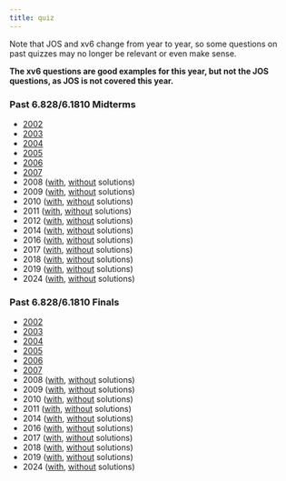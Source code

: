 ```yaml
---
title: quiz
---
```


Note that JOS and xv6 change from year to year, so some questions on past quizzes may no longer be relevant or even make sense.

**The xv6 questions are good examples for this year, but not the JOS questions, as JOS is not covered this year.**

### Past 6.828/6.1810 Midterms

*   [2002](/mit6.1810/quiz/q02_1_sol.pdf.md)
*   [2003](/mit6.1810/quiz/q03_1_sol.pdf.md)
*   [2004](/mit6.1810/quiz/q04_1_sol.pdf.md)
*   [2005](/mit6.1810/quiz/q05_1_sol.pdf.md)
*   [2006](/mit6.1810/quiz/q06_1_sol.pdf.md)
*   [2007](/mit6.1810/quiz/q07_1_sol.pdf.md)
*   2008 ([with](/mit6.1810/quiz/q08_1_sol.pdf.md), [without](/mit6.1810/quiz/q08_1.pdf.md) solutions)
*   2009 ([with](/mit6.1810/quiz/q09_1_sol.pdf.md), [without](/mit6.1810/quiz/q09_1.pdf.md) solutions)
*   2010 ([with](/mit6.1810/quiz/q10_1_sol.pdf.md), [without](/mit6.1810/quiz/q10_1.pdf.md) solutions)
*   2011 ([with](/mit6.1810/quiz/q11_1_sol.pdf.md), [without](/mit6.1810/quiz/q11_1.pdf.md) solutions)
*   2012 ([with](/mit6.1810/quiz/q12_sol.pdf.md), [without](/mit6.1810/quiz/q12.pdf.md) solutions)
*   2014 ([with](/mit6.1810/quiz/q14_1_sol.pdf.md), [without](/mit6.1810/quiz/q14_1.pdf.md) solutions)
*   2016 ([with](/mit6.1810/quiz/q16_1_sol.pdf.md), [without](/mit6.1810/quiz/q16_1.pdf.md) solutions)
*   2017 ([with](/mit6.1810/quiz/q17_1_sol.pdf.md), [without](/mit6.1810/quiz/q17_1.pdf.md) solutions)
*   2018 ([with](/mit6.1810/quiz/q18_1_sol.pdf.md), [without](/mit6.1810/quiz/q18_1.pdf.md) solutions)
*   2019 ([with](/mit6.1810/quiz/q19_1_sol.pdf.md), [without](/mit6.1810/quiz/q19_1.pdf.md) solutions)
*   2024 ([with](/mit6.1810/quiz/q24-1-sol.pdf.md), [without](/mit6.1810/quiz/q24-1.pdf.md) solutions)

### Past 6.828/6.1810 Finals

*   [2002](/mit6.1810/quiz/q02_2_sol.pdf.md)
*   [2003](/mit6.1810/quiz/q03_2_sol.pdf.md)
*   [2004](/mit6.1810/quiz/q04_2_sol.pdf.md)
*   [2005](/mit6.1810/quiz/q05_2_sol.pdf.md)
*   [2006](/mit6.1810/quiz/q06_2_sol.pdf.md)
*   [2007](/mit6.1810/quiz/q07_2_sol.pdf.md)
*   2008 ([with](/mit6.1810/quiz/q08_2_sol.pdf.md), [without](/mit6.1810/quiz/q08_2.pdf.md) solutions)
*   2009 ([with](/mit6.1810/quiz/q09_2_sol.pdf.md), [without](/mit6.1810/quiz/q09_2.pdf.md) solutions)
*   2010 ([with](/mit6.1810/quiz/q10_2_sol.pdf.md), [without](/mit6.1810/quiz/q10_2.pdf.md) solutions)
*   2011 ([with](/mit6.1810/quiz/q11_2_sol.pdf.md), [without](/mit6.1810/quiz/q11_2.pdf.md) solutions)
*   2014 ([with](/mit6.1810/quiz/q14_2_sol.pdf.md), [without](/mit6.1810/quiz/q14_2.pdf.md) solutions)
*   2016 ([with](/mit6.1810/quiz/q16_2_sol.pdf.md), [without](/mit6.1810/quiz/q16_2.pdf.md) solutions)
*   2017 ([with](/mit6.1810/quiz/q17_2_sol.pdf.md), [without](/mit6.1810/quiz/q17_2.pdf.md) solutions)
*   2018 ([with](/mit6.1810/quiz/q18_2_sol.pdf.md), [without](/mit6.1810/quiz/q18_2.pdf.md) solutions)
*   2019 ([with](/mit6.1810/quiz/q19_2_sol.pdf.md), [without](/mit6.1810/quiz/q19_2.pdf.md) solutions)
*   2024 ([with](/mit6.1810/quiz/q24-2-sol.pdf.md), [without](/mit6.1810/quiz/q24-2.pdf.md) solutions)

